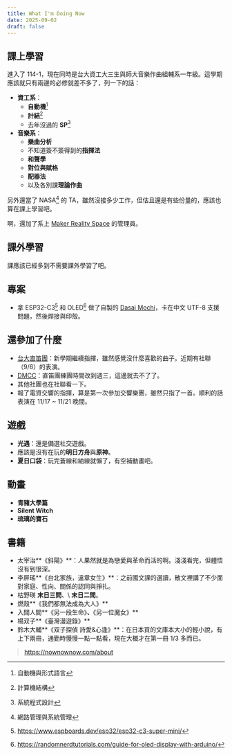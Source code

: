 ```yaml
---
title: What I'm Doing Now
date: 2025-09-02
draft: false
---
```

## 課上學習

進入了 114-1，現在同時是台大資工大三生與師大音樂作曲組輔系一年級。這學期應該就只有兩邊的必修就差不多了，列一下的話：

- **資工系**：
    - **自動機**[^1]
    - **計結**[^2]
    - 去年沒過的 **SP**[^3]
- **音樂系**：
    - **樂曲分析**
    - 不知道簽不簽得到的**指揮法**
    - **和聲學**
    - **對位與賦格**
    - **配器法**
    - 以及各別課**理論作曲**

另外還當了 NASA[^4] 的 TA，雖然沒接多少工作，但估且還是有些份量的，應該也算在課上學習吧。

啊，還加了系上 [Maker Reality Space](https://www.facebook.com/profile.php?id=61553921554669) 的管理員。

## 課外學習

課應該已經多到不需要課外學習了吧。

## 專案

- 拿 ESP32-C3[^5] 和 OLED[^6] 做了自製的 [Dasai Mochi](https://themochi.huykhong.com/)，卡在中文 UTF-8 支援問題，然後焊接與印殼。

## 還參加了什麼

- [台大直笛團](https://www.facebook.com/nturecorderorchestra)：新學期繼續指揮，雖然感覺沒什麼喜歡的曲子。近期有社聯（9/6）的表演。
- [DMCC](https://www.facebook.com/NTUDigitalMusic)：直笛團練團時間改到週三，這邊就去不了了。
- 其他社團也在社聯看一下。
- 報了電資交響的指揮，算是第一次參加交響樂團，雖然只指了一首。順利的話表演在 11/17 ~ 11/21 晚間。

## 遊戲

- **光遇**：還是備選社交遊戲。
- 應該是沒有在玩的**明日方舟**與**原神**。
- **夏日口袋**：玩完蒼線和紬線就懶了，有空補動畫吧。

## 動畫

- **青豬大學篇**
- **Silent Witch**
- **琉璃的寶石**

## 書籍

- 太宰治**《斜陽》**：人果然就是為戀愛與革命而活的啊。淺淺看完，但體悟沒有到很深。
- 李屏瑤**《台北家族，違章女生》**：之前國文課的選讀，散文裡講了不少面對家庭、性向、關係的認同與掙扎。
- 枯野瑛 **末日三問**、\ **末日二問**。
- 燃殼**《我們都無法成為大人》**
- 入間人間**《另一段生命》**、**《另一位魔女》**
- 楊双子**《臺灣漫遊錄》**
- 鈴木大輔**《双子探偵 詩愛&心逢》**：在日本買的文庫本大小的輕小說，有上下兩冊，通勤時慢慢一點一點看，現在大概才在第一冊 1/3 多而已。

> https://nownownow.com/about

[^1]: 自動機與形式語言
[^2]: 計算機結構
[^3]: 系統程式設計
[^4]: 網路管理與系統管理
[^5]: https://www.espboards.dev/esp32/esp32-c3-super-mini/
[^6]: https://randomnerdtutorials.com/guide-for-oled-display-with-arduino/


